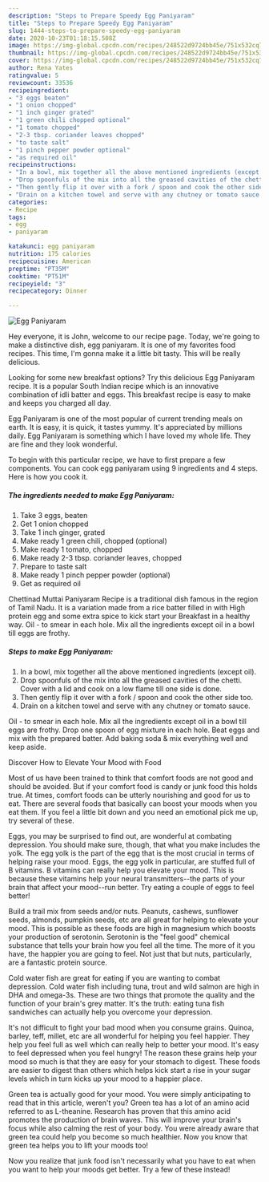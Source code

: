 ```yaml
---
description: "Steps to Prepare Speedy Egg Paniyaram"
title: "Steps to Prepare Speedy Egg Paniyaram"
slug: 1444-steps-to-prepare-speedy-egg-paniyaram
date: 2020-10-23T01:18:15.508Z
image: https://img-global.cpcdn.com/recipes/248522d9724bb45e/751x532cq70/egg-paniyaram-recipe-main-photo.jpg
thumbnail: https://img-global.cpcdn.com/recipes/248522d9724bb45e/751x532cq70/egg-paniyaram-recipe-main-photo.jpg
cover: https://img-global.cpcdn.com/recipes/248522d9724bb45e/751x532cq70/egg-paniyaram-recipe-main-photo.jpg
author: Rena Yates
ratingvalue: 5
reviewcount: 33536
recipeingredient:
- "3 eggs beaten"
- "1 onion chopped"
- "1 inch ginger grated"
- "1 green chili chopped optional"
- "1 tomato chopped"
- "2-3 tbsp. coriander leaves chopped"
- "to taste salt"
- "1 pinch pepper powder optional"
- "as required oil"
recipeinstructions:
- "In a bowl, mix together all the above mentioned ingredients (except oil)."
- "Drop spoonfuls of the mix into all the greased cavities of the chetti. Cover with a lid and cook on a low flame till one side is done."
- "Then gently flip it over with a fork / spoon and cook the other side too."
- "Drain on a kitchen towel and serve with any chutney or tomato sauce."
categories:
- Recipe
tags:
- egg
- paniyaram

katakunci: egg paniyaram 
nutrition: 175 calories
recipecuisine: American
preptime: "PT35M"
cooktime: "PT51M"
recipeyield: "3"
recipecategory: Dinner

---
```



![Egg Paniyaram](https://img-global.cpcdn.com/recipes/248522d9724bb45e/751x532cq70/egg-paniyaram-recipe-main-photo.jpg)

Hey everyone, it is John, welcome to our recipe page. Today, we're going to make a distinctive dish, egg paniyaram. It is one of my favorites food recipes. This time, I'm gonna make it a little bit tasty. This will be really delicious.

Looking for some new breakfast options? Try this delicious Egg Paniyaram recipe. It is a popular South Indian recipe which is an innovative combination of idli batter and eggs. This breakfast recipe is easy to make and keeps you charged all day.

Egg Paniyaram is one of the most popular of current trending meals on earth. It is easy, it is quick, it tastes yummy. It's appreciated by millions daily. Egg Paniyaram is something which I have loved my whole life. They are fine and they look wonderful.


To begin with this particular recipe, we have to first prepare a few components. You can cook egg paniyaram using 9 ingredients and 4 steps. Here is how you cook it.

<!--inarticleads1-->

##### The ingredients needed to make Egg Paniyaram:

1. Take 3 eggs, beaten
1. Get 1 onion chopped
1. Take 1 inch ginger, grated
1. Make ready 1 green chili, chopped (optional)
1. Make ready 1 tomato, chopped
1. Make ready 2-3 tbsp. coriander leaves, chopped
1. Prepare to taste salt
1. Make ready 1 pinch pepper powder (optional)
1. Get as required oil


Chettinad Muttai Paniyaram Recipe is a traditional dish famous in the region of Tamil Nadu. It is a variation made from a rice batter filled in with High protein egg and some extra spice to kick start your Breakfast in a healthy way. Oil - to smear in each hole. Mix all the ingredients except oil in a bowl till eggs are frothy. 

<!--inarticleads2-->

##### Steps to make Egg Paniyaram:

1. In a bowl, mix together all the above mentioned ingredients (except oil).
1. Drop spoonfuls of the mix into all the greased cavities of the chetti. Cover with a lid and cook on a low flame till one side is done.
1. Then gently flip it over with a fork / spoon and cook the other side too.
1. Drain on a kitchen towel and serve with any chutney or tomato sauce.


Oil - to smear in each hole. Mix all the ingredients except oil in a bowl till eggs are frothy. Drop one spoon of egg mixture in each hole. Beat eggs and mix with the prepared batter. Add baking soda &amp; mix everything well and keep aside. 

Discover How to Elevate Your Mood with Food


Most of us have been trained to think that comfort foods are not good and should be avoided. But if your comfort food is candy or junk food this holds true. At times, comfort foods can be utterly nourishing and good for us to eat. There are several foods that basically can boost your moods when you eat them. If you feel a little bit down and you need an emotional pick me up, try several of these.

Eggs, you may be surprised to find out, are wonderful at combating depression. You should make sure, though, that what you make includes the yolk. The egg yolk is the part of the egg that is the most crucial in terms of helping raise your mood. Eggs, the egg yolk in particular, are stuffed full of B vitamins. B vitamins can really help you elevate your mood. This is because these vitamins help your neural transmitters--the parts of your brain that affect your mood--run better. Try eating a couple of eggs to feel better!

Build a trail mix from seeds and/or nuts. Peanuts, cashews, sunflower seeds, almonds, pumpkin seeds, etc are all great for helping to elevate your mood. This is possible as these foods are high in magnesium which boosts your production of serotonin. Serotonin is the "feel good" chemical substance that tells your brain how you feel all the time. The more of it you have, the happier you are going to feel. Not just that but nuts, particularly, are a fantastic protein source.

Cold water fish are great for eating if you are wanting to combat depression. Cold water fish including tuna, trout and wild salmon are high in DHA and omega-3s. These are two things that promote the quality and the function of your brain's grey matter. It's the truth: eating tuna fish sandwiches can actually help you overcome your depression. 

It's not difficult to fight your bad mood when you consume grains. Quinoa, barley, teff, millet, etc are all wonderful for helping you feel happier. They help you feel full as well which can really help to better your mood. It's easy to feel depressed when you feel hungry! The reason these grains help your mood so much is that they are easy for your stomach to digest. These foods are easier to digest than others which helps kick start a rise in your sugar levels which in turn kicks up your mood to a happier place.

Green tea is actually good for your mood. You were simply anticipating to read that in this article, weren't you? Green tea has a lot of an amino acid referred to as L-theanine. Research has proven that this amino acid promotes the production of brain waves. This will improve your brain's focus while also calming the rest of your body. You were already aware that green tea could help you become so much healthier. Now you know that green tea helps you to lift your moods too!

Now you realize that junk food isn't necessarily what you have to eat when you want to help your moods get better. Try a few of these instead!

